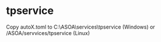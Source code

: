 # tpservice

Copy autoX.toml to C:\ASOA\services\tpservice (Windows) or /ASOA/servvices/tpservice (Linux)



